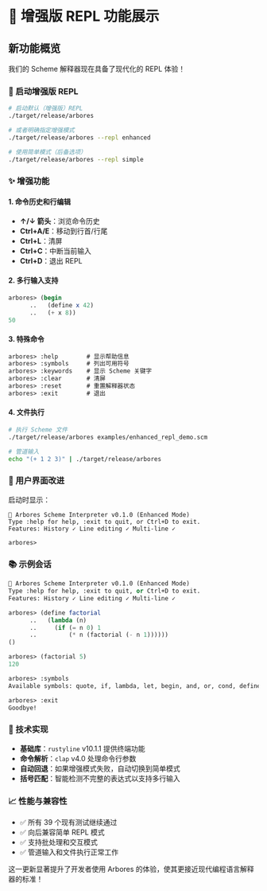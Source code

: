 # 🌲 增强版 REPL 功能展示

## 新功能概览

我们的 Scheme 解释器现在具备了现代化的 REPL 体验！

### 🚀 启动增强版 REPL

```bash
# 启动默认（增强版）REPL
./target/release/arbores

# 或者明确指定增强模式
./target/release/arbores --repl enhanced

# 使用简单模式（后备选项）
./target/release/arbores --repl simple
```

### ✨ 增强功能

#### 1. 命令历史和行编辑
- **↑/↓ 箭头**：浏览命令历史
- **Ctrl+A/E**：移动到行首/行尾
- **Ctrl+L**：清屏
- **Ctrl+C**：中断当前输入
- **Ctrl+D**：退出 REPL

#### 2. 多行输入支持
```scheme
arbores> (begin
      ..   (define x 42)
      ..   (+ x 8))
50
```

#### 3. 特殊命令
```scheme
arbores> :help        # 显示帮助信息
arbores> :symbols     # 列出可用符号
arbores> :keywords    # 显示 Scheme 关键字
arbores> :clear       # 清屏
arbores> :reset       # 重置解释器状态
arbores> :exit        # 退出
```

#### 4. 文件执行
```bash
# 执行 Scheme 文件
./target/release/arbores examples/enhanced_repl_demo.scm

# 管道输入
echo "(+ 1 2 3)" | ./target/release/arbores
```

### 🎨 用户界面改进

启动时显示：
```
🌲 Arbores Scheme Interpreter v0.1.0 (Enhanced Mode)
Type :help for help, :exit to quit, or Ctrl+D to exit.
Features: History ✓ Line editing ✓ Multi-line ✓

arbores> 
```

### 📚 示例会话

```scheme
🌲 Arbores Scheme Interpreter v0.1.0 (Enhanced Mode)
Type :help for help, :exit to quit, or Ctrl+D to exit.
Features: History ✓ Line editing ✓ Multi-line ✓

arbores> (define factorial 
      ..   (lambda (n)
      ..     (if (= n 0) 1
      ..         (* n (factorial (- n 1))))))
()

arbores> (factorial 5)
120

arbores> :symbols
Available symbols: quote, if, lambda, let, begin, and, or, cond, define, set!, +, -, *, /, =, <, >, <=, >=, abs, max, min, cons, car, cdr, list, null?, pair?, number?, string?, symbol?, #t, #f, true, false, factorial

arbores> :exit
Goodbye!
```

### 🔧 技术实现

- **基础库**：`rustyline` v10.1.1 提供终端功能
- **命令解析**：`clap` v4.0 处理命令行参数  
- **自动回退**：如果增强模式失败，自动切换到简单模式
- **括号匹配**：智能检测不完整的表达式以支持多行输入

### 📈 性能与兼容性

- ✅ 所有 39 个现有测试继续通过
- ✅ 向后兼容简单 REPL 模式
- ✅ 支持批处理和交互模式
- ✅ 管道输入和文件执行正常工作

这一更新显著提升了开发者使用 Arbores 的体验，使其更接近现代编程语言解释器的标准！
